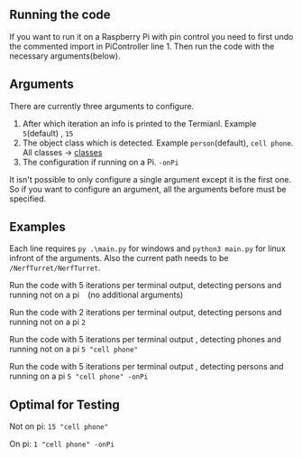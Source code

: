 ## Running the code
If you want to run it on a Raspberry Pi with pin control you need to first undo the commented import in PiController line 1.
Then run the code with the necessary arguments(below).

## Arguments
There are currently three arguments to configure.
1. After which iteration an info is printed to the Termianl. Example `5`(default) , `15`
2. The object class which is detected. Example `person`(default), `cell phone`. All classes -> [classes](https://github.com/ultralytics/ultralytics/blob/main/ultralytics/cfg/datasets/coco.yaml)
3. The configuration if running on a Pi. `-onPi`

It isn't possible to only configure a single argument except it is the first one. So if you want to configure an argument, 
all the arguments before must be specified.

## Examples
Each line requires `py .\main.py` for windows and `python3 main.py` for linux infront of the arguments. Also the current path needs to be `/NerfTurret/NerfTurret`.

Run the code with 5 iterations per terminal output, detecting  persons and running not on a pi ` ` (no additional arguments)

Run the code with 2 iterations per terminal output, detecting  persons and running not on a pi `2`

Run the code with 5 iterations per terminal output , detecting  phones and running not on a pi `5 "cell phone"`

Run the code with 5 iterations per terminal output , detecting  persons and running on a pi `5 "cell phone" -onPi`


## Optimal for Testing
Not on pi: `15 "cell phone"`

On pi: `1 "cell phone" -onPi` 
